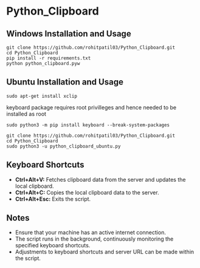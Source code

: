 # Python_Clipboard

## Windows Installation and Usage
```
git clone https://github.com/rohitpatil03/Python_Clipboard.git
cd Python_Clipboard
pip install -r requirements.txt
python python_clipboard.pyw
```

## Ubuntu Installation and Usage
```
sudo apt-get install xclip
```
keyboard package requires root privilleges and hence needed to be installed as root
```
sudo python3 -m pip install keyboard --break-system-packages
```
```
git clone https://github.com/rohitpatil03/Python_Clipboard.git
cd Python_Clipboard
sudo python3 -u python_clipboard_ubuntu.py
```


## Keyboard Shortcuts

- **Ctrl+Alt+V:** Fetches clipboard data from the server and updates the local clipboard.
- **Ctrl+Alt+C:** Copies the local clipboard data to the server.
- **Ctrl+Alt+Esc:** Exits the script.

## Notes

- Ensure that your machine has an active internet connection.
- The script runs in the background, continuously monitoring the specified keyboard shortcuts.
- Adjustments to keyboard shortcuts and server URL can be made within the script.
